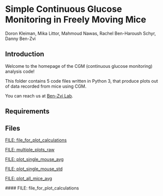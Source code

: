 # Simple Continuous Glucose Monitoring in Freely Moving Mice 

Doron Kleiman, Mika Littor, Mahmoud Nawas, Rachel Ben-Haroush Schyr, Danny Ben-Zvi 

## Introduction
Welcome to the homepage of the CGM (continuous glucose monitoring) analysis code!

This folder contains 5 code files written in Python 3, 
that produce plots out of data recorded from mice using CGM.

You can reach us at [Ben-Zvi Lab](https://www.benzvilab.com/).

## Requirements 

## Files
[FILE: file_for_plot_calculations](#file_for_plot_calculations)

[FILE: multiple_plots_raw](#multiple_plots_raw)

[FILE: plot_single_mouse_avg](#plot_single_mouse_avg)

[FILE: plot_single_mouse_std](#plot_single_mouse_std)

[FILE: plot_all_mice_avg](#plot_all_mice_avg)

<a name="file_for_plot_calculations"/>
#### FILE: file_for_plot_calculations



